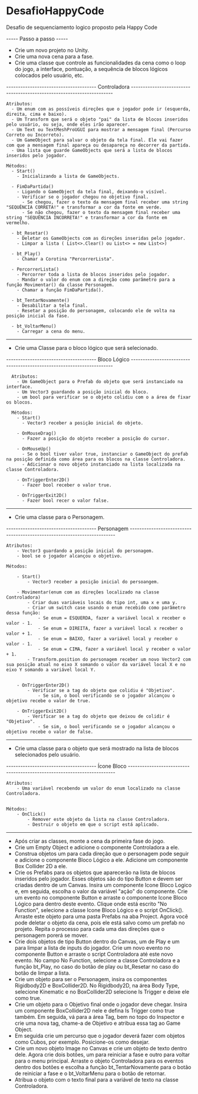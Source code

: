 # DesafioHappyCode
Desafio de sequenciamento logico proposto pela Happy Code

 ----- Passo a passo -----

- Crie um novo projeto no Unity.
- Crie uma nova cena para a fase.
- Crie uma classe que controle as funcionalidades da cena como o loop do jogo, a interface, pontuação, a sequência de blocos lógicos colocados pelo usuário, etc.

--------------------------------------  Controladora ----------------------------------------------------------------------   
    
    Atributos:
      - Um enum com as possíveis direções que o jogador pode ir (esquerda, direita, cima e baixo).
      - Um Transform que será o objeto "pai" da lista de blocos inseridos pelo usuário, ou seja, onde eles irão aparecer. 
      - Um Text ou TextMeshProUGUI para mostrar a mensagem final (Percurso Correto ou Incorreto).
      - Um GameObject para salvar o objeto da tela final. Ele vai fazer com que a mensagem final apareça ou desapareça no decorrer da partida.
      - Uma lista que guarde GameObjects que será a lista de blocos inseridos pelo jogador.

    Métodos:
      - Start()
        - Inicializando a lista de GameObjects.

      - FimDaPartida()
        - Ligando o GameObject da tela final, deixando-o visível.
        - Verificar se o jogador chegou no objetivo final.
          - Se chegou, fazer o texto da mensagem final receber uma string "SEQUÊNCIA CORRETA!" e transformar a cor da fonte em verde.
          - Se não chegou, fazer o texto da mensagem final receber uma string "SEQUÊNCIA INCORRETA!" e transformar a cor da fonte em vermelho.

      - bt_Resetar()
        - Deletar os GameObjects com as direções inseridas pelo jogador.
        - Limpar a lista ( List<>.Clear() ou List<> = new List<>)

      - bt_Play()
        - Chamar a Corotina "PercorrerLista".

      - PercorrerLista()
        - Percorrer toda a lista de blocos inseridos pelo jogador.
        - Mandar o valor do enum com a direção como parâmetro para a função Movimentar() da classe Personagem.
        - Chamar a função FimDaPartida().

      - bt_TentarNovamente()
        - Desabilitar a tela final.
        - Resetar a posição do personagem, colocando ele de volta na posição inicial da fase.

      - bt_VoltarMenu()
        - Carregar a cena do menu.
        
--------------------------------------------------------------------------------------------------------------------------

- Crie uma Classe para o bloco lógico que será selecionado.


-------------------------------------- Bloco Lógico ----------------------------------------------------------------------

	  Atributos:
	    - Um GameObject para o Prefab do objeto que será instanciado na interface.
	    - Um Vector3 guardando a posição inicial do bloco.
	    - um bool para verificar se o objeto colidiu com o a área de fixar os blocos.

	  Métodos:
	    - Start()
	      - Vector3 receber a posição inicial do objeto.

	    - OnMouseDrag()
	      - Fazer a posição do objeto receber a posição do cursor.

	    - OnMouseUp()
	      - Se o bool tiver valor true, instanciar o GameObject do prefab na posição definida como área para os blocos na classe Controladora.
	      - Adicionar o novo objeto instanciado na lista localizada na classe Controladora.

	    - OnTriggerEnter2D()
	      - Fazer bool receber o valor true.

	    - OnTriggerExit2D()
	      - Fazer bool recer o valor false.

--------------------------------------------------------------------------------------------------------------------------

- Crie uma classe para o Personagem.

-------------------------------------- Personagem ------------------------------------------------------------------------

	Atributos:
		- Vector3 guardando a posição inicial do personagem.
		- bool se o jogador alcançou o objetivo.

	Métodos:

		- Start()
			- Vector3 receber a posição inicial do persoangem.

		- Movimentar(enum com as direções localizado na classe Controladora)
			- Criar duas variáveis locais do tipo int, uma x e uma y.
			- Criar um switch case usando o enum recebido como parâmetro dessa função:
				- Se enum = ESQUERDA, fazer a variável local x receber o valor - 1.
				- Se enum = DIREITA, fazer a variável local x receber o valor + 1.
				- Se enum = BAIXO, fazer a variável local y receber o valor - 1.
				- Se enum = CIMA, fazer a variável local y receber o valor + 1.
			- Transform.position do personagem receber um novo Vector2 com sua posição atual no eixo X somando o valor da variável local X e no eixo Y somando a variável local Y.


		- OnTriggerEnter2D()
			- Verificar se a tag do objeto que colidiu é "Objetivo".
				- Se sim, o bool verificando se o jogador alcançou o objetivo recebe o valor de true.

		- OnTriggerExit2D()
			- Verificar se a tag do objeto que deixou de colidir é "Objetivo".
				- Se sim, o bool verificando se o jogador alcançou o objetivo recebe o valor de false.

-------------------------------------------------------------------------------------------------------------------------

- Crie uma classe para o objeto que será mostrado na lista de blocos selecionados pelo usuário.

-------------------------------------- Ícone Bloco ------------------------------------------------------------------------
	
	Atributos:
		- Uma variável recebendo um valor do enum localizado na classe Controladora.
		

	Métodos:
		- OnClick()
			- Remover este objeto da lista na classe Controladora.
			- Destruir o objeto em que o script está aplicado.

---------------------------------------------------------------------------------------------------------------------------

- Após criar as classes, monte a cena da primeira fase do jogo.
- Crie um Empty Object e adicione o componente Controladora a ele.
- Construa objetos um para cada direção que o personagem pode seguir e adicione o componente Bloco Lógico a ele. Adicione um componente Box Collider 2D a ele.
- Crie os Prefabs para os objetos que aparecerão na lista de blocos inseridos pelo jogador. Esses objetos são do tipo Button e devem ser criadas dentro de um Canvas. Insira um componente Icone Bloco Logico e, em seguida, escolha o valor da variável "ação"  do componente. Crie um evento no componente Button e arraste o componente Icone Bloco Lógico para dentro deste evento. Clique onde está escrito "No Function", selecione a classe Icone Bloco Lógico e o script OnClick(). Arraste este objeto para uma pasta Prefabs na aba Project. Agora você pode deletar o objeto da cena, pois ele está salvo como um prefab no projeto. Repita o processo para cada uma das direções que o personagem porerá se mover.
- Crie dois objetos de tipo Button dentro do Canvas, um de Play e um para limpar a lista de inputs do jogador. Crie um novo evento no componente Button e arraste o script Controladora até este novo evento. No campo No Function, selecione a classe Controladora e a função bt_Play, no caso do botão de play ou bt_Resetar no caso do botão de limpar a lista.
- Crie um objeto para ser o Personagem, insira os componentes Rigidbody2D e BoxCollider2D. No Rigidbody2D, na área Body Type, selecione Kinematic e no BoxCollider2D selecione Is Trigger e deixe ele como true.
- Crie um objeto para o Objetivo final onde o jogador deve chegar. Insira um componente BoxCollider2D nele e defina Is Trigger como true também. Em seguida, vá para a área Tag, bem no topo do Inspector e crie uma nova tag, chame-a de Objetivo e atribua essa tag ao Game Object.
- Em seguida crie um percurso que o jogador deverá fazer com objetos como Cubos, por exemplo. Posicione-os como desejar.
- Crie um novo objeto Image no Canvas e crie um objeto de texto dentro dele. Agora crie dois botões, um para reiniciar a fase e outro para voltar para o menu principal. Arraste o objeto Controladora para os eventos dentro dos botões e escolha a função bt_TentarNovamente para o botão de reiniciar a fase e o bt_VoltarMenu para o botão de retornar.
- Atribua o objeto com o texto final para a variável de texto na classe Controladora.
